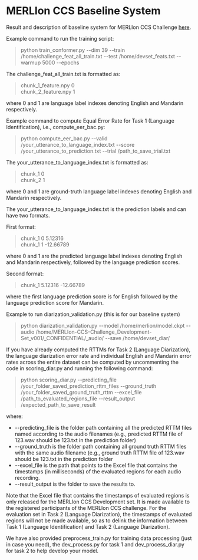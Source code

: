 # MERLIon CCS Baseline System

Result and description of baseline system for MERLIon CCS Challenge [here](https://github.com/MERLIon-Challenge/merlion-ccs-2023/blob/master/readme.md#baseline-system).

Example command to run the training script:
>python train_conformer.py --dim 39 --train /home/challenge_feat_all_train.txt --test /home/devset_feats.txt --warmup 5000 --epochs 

The challenge_feat_all_train.txt is formatted as:
>chunk_1_feature.npy 0  
>chunk_2_feature.npy 1  

where 0 and 1 are language label indexes denoting English and Mandarin respectively.  

Example command to compute Equal Error Rate for Task 1 (Language Identification), i.e., compute_eer_bac.py:
>python compute_eer_bac.py --valid /your_utterance_to_language_index.txt --score /your_utterance_to_prediction.txt --trial /path_to_save_trial.txt

The your_utterance_to_language_index.txt is formatted as:
>chunk_1 0  
>chunk_2 1  
>
where 0 and 1 are ground-truth language label indexes denoting English and Mandarin respectively.

The your_utterance_to_language_index.txt is the prediction labels and can have two formats.

First format:
>chunk_1 0 5.12316  
>chunk_1 1 -12.66789
>
where 0 and 1 are the predicted language label indexes denoting English and Mandarin respectively, followed by the language prediction scores. 

Second format:
>chunk_1 5.12316 -12.66789
>
where the first language prediction score is for English followed by the language prediction score for Mandarin.  


Example to run diarization_validation.py (this is for our baseline system)  
>python diarization_validation.py --model /home/merlion/model.ckpt --audio /home/MERLIon-CCS-Challenge_Development-Set_v001/_CONFIDENTIAL/_audio/ --save /home/devset_diar/


If you have already computed the RTTMs for Task 2 (Language Diarization), the language diarization error rate and individual English and Mandarin error rates across the entire dataset can be computed by uncommenting the code in scoring_diar.py and running the following command: 
>python scoring_diar.py --predicting_file /your_folder_saved_prediction_rttm_files --ground_truth /your_folder_saved_ground_truth_rttm --excel_file /path_to_evaluated_regions_file --result_output /expected_path_to_save_result

where:
* --predicting_file is the folder path containing all the predicted RTTM files named according to the audio filenames (e.g., predicted RTTM file of 123.wav should be 123.txt in the prediction folder)
* --ground_truth is the folder path containing all ground truth RTTM files with the same audio filename (e.g., ground truth RTTM file of 123.wav should be 123.txt in the prediction folder
* --excel_file is the path that points to the Excel file that contains the timestamps (in milliseconds) of the evaluated regions for each audio recording.
* --result_output is the folder to save the results to. 

Note that the Excel file that contains the timestamps of evaluated regions is only released for the MERLIon CCS Development set. It is made available to the registered participants of the MERLIon CCS challenge. For the evaluation set in Task 2 (Language Diarization), the timestamps of evaluated regions will not be made available, so as to delink the information between Task 1 (Language Identification) and Task 2 (Language Diarization). 

We have also provided preprocess_train.py for training data processing (just in case you need), the dev_process.py for task 1 and dev_process_diar.py for task 2 to help develop your model.
